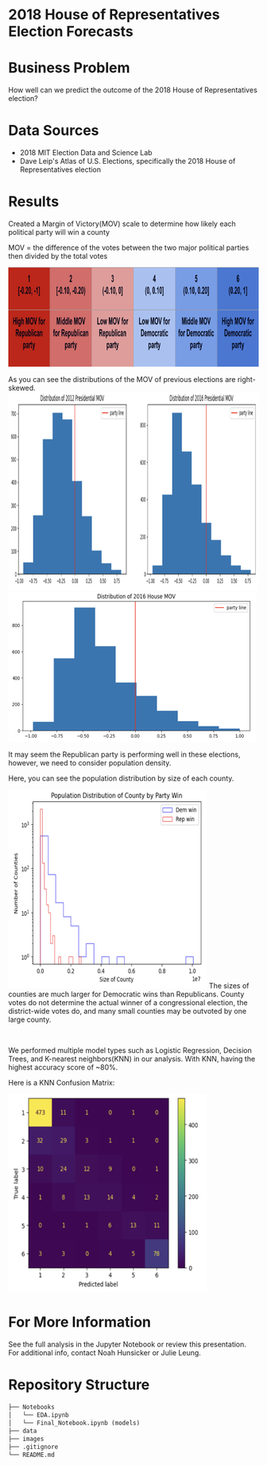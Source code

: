 # 2018 House of Representatives Election Forecasts 

# Business Problem
How well can we predict the outcome of the 2018 House of Representatives election?

# Data Sources
- 2018 MIT Election Data and Science Lab
- Dave Leip's Atlas of U.S. Elections, specifically the 2018 House of Representatives election 

# Results
Created a Margin of Victory(MOV) scale to determine how likely each political party will win a county 

MOV = the difference of the votes between the two major political parties then divided by the total votes

<img src='images/mov_scale.png' width='800' height='200'>

As you can see the distributions of the MOV of previous elections are right-skewed. 
<img src='images/pres_mov.png' width='800' height='400'>
<img src='images/house_mov.png' width='500' height='300'>

It may seem the Republican party is performing well in these elections, however, we need to consider population density.

Here, you can see the population distribution by size of each county. 

<img src='images/pop.png' width='400' height='400'>
The sizes of counties are much larger for Democratic wins than Republicans. 
County votes do not determine the actual winner of a congressional election, the district-wide votes do, and many small counties may be outvoted by one large county.

&nbsp;

We performed multiple model types such as Logistic Regression, Decision Trees, and K-nearest neighbors(KNN) in our analysis. 
With KNN, having the highest accuracy score of ~80%.

Here is a KNN Confusion Matrix:

<img src='images/confusion_matrix.png' width='400' height='400'>


# For More Information
See the full analysis in the Jupyter Notebook or review this presentation. For additional info, contact Noah Hunsicker or Julie Leung.

# Repository Structure 
```
├── Notebooks 
│   └── EDA.ipynb 
│   └── Final_Notebook.ipynb (models)
├── data
├── images
├── .gitignore
└── README.md
```
